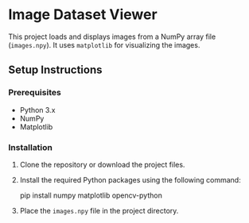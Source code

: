 # Image Dataset Viewer

This project loads and displays images from a NumPy array file (`images.npy`). It uses `matplotlib` for visualizing the images. <br>

## Setup Instructions

### Prerequisites

- Python 3.x
- NumPy
- Matplotlib

### Installation

1. Clone the repository or download the project files.
   
2. Install the required Python packages using the following command:

    pip install numpy matplotlib opencv-python
  

3. Place the `images.npy` file in the project directory.




